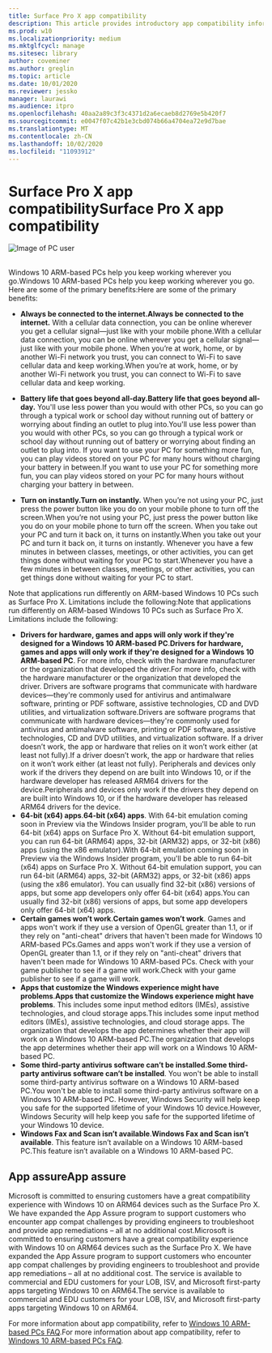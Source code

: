 ```yaml
---
title: Surface Pro X app compatibility
description: This article provides introductory app compatibility information for Surface Pro X ARM-based PCs.
ms.prod: w10
ms.localizationpriority: medium
ms.mktglfcycl: manage
ms.sitesec: library
author: coveminer
ms.author: greglin
ms.topic: article
ms.date: 10/01/2020
ms.reviewer: jessko
manager: laurawi
ms.audience: itpro
ms.openlocfilehash: 40aa2a89c3f3c4371d2a6ecaeb8d2769e5b420f7
ms.sourcegitcommit: e0047f07c42b1e3cbd074b66a4704ea72e9d7bae
ms.translationtype: MT
ms.contentlocale: zh-CN
ms.lasthandoff: 10/02/2020
ms.locfileid: "11093912"
---
```

# <span data-ttu-id="aa602-103">Surface Pro X app compatibility</span><span class="sxs-lookup"><span data-stu-id="aa602-103">Surface Pro X app compatibility</span></span>



 ![Image of PC user](images/4527790_en_4.png)<br><br>



<span data-ttu-id="aa602-105">Windows 10 ARM-based PCs help you keep working wherever you go.</span><span class="sxs-lookup"><span data-stu-id="aa602-105">Windows 10 ARM-based PCs help you keep working wherever you go.</span></span> <span data-ttu-id="aa602-106">Here are some of the primary benefits:</span><span class="sxs-lookup"><span data-stu-id="aa602-106">Here are some of the primary benefits:</span></span>

- **<span data-ttu-id="aa602-107">Always be connected to the internet.</span><span class="sxs-lookup"><span data-stu-id="aa602-107">Always be connected to the internet.</span></span>** <span data-ttu-id="aa602-108">With a cellular data connection, you can be online wherever you get a cellular signal—just like with your mobile phone.</span><span class="sxs-lookup"><span data-stu-id="aa602-108">With a cellular data connection, you can be online wherever you get a cellular signal—just like with your mobile phone.</span></span> <span data-ttu-id="aa602-109">When you’re at work, home, or by another Wi-Fi network you trust, you can connect to Wi-Fi to save cellular data and keep working.</span><span class="sxs-lookup"><span data-stu-id="aa602-109">When you’re at work, home, or by another Wi-Fi network you trust, you can connect to Wi-Fi to save cellular data and keep working.</span></span>

- **<span data-ttu-id="aa602-110">Battery life that goes beyond all-day.</span><span class="sxs-lookup"><span data-stu-id="aa602-110">Battery life that goes beyond all-day.</span></span>**  <span data-ttu-id="aa602-111">You'll use less power than you would with other PCs, so you can go through a typical work or school day without running out of battery or worrying about finding an outlet to plug into.</span><span class="sxs-lookup"><span data-stu-id="aa602-111">You'll use less power than you would with other PCs, so you can go through a typical work or school day without running out of battery or worrying about finding an outlet to plug into.</span></span> <span data-ttu-id="aa602-112">If you want to use your PC for something more fun, you can play videos stored on your PC for many hours without charging your battery in between.</span><span class="sxs-lookup"><span data-stu-id="aa602-112">If you want to use your PC for something more fun, you can play videos stored on your PC for many hours without charging your battery in between.</span></span>

- **<span data-ttu-id="aa602-113">Turn on instantly.</span><span class="sxs-lookup"><span data-stu-id="aa602-113">Turn on instantly.</span></span>** <span data-ttu-id="aa602-114">When you’re not using your PC, just press the power button like you do on your mobile phone to turn off the screen.</span><span class="sxs-lookup"><span data-stu-id="aa602-114">When you’re not using your PC, just press the power button like you do on your mobile phone to turn off the screen.</span></span> <span data-ttu-id="aa602-115">When you take out your PC and turn it back on, it turns on instantly.</span><span class="sxs-lookup"><span data-stu-id="aa602-115">When you take out your PC and turn it back on, it turns on instantly.</span></span> <span data-ttu-id="aa602-116">Whenever you have a few minutes in between classes, meetings, or other activities, you can get things done without waiting for your PC to start.</span><span class="sxs-lookup"><span data-stu-id="aa602-116">Whenever you have a few minutes in between classes, meetings, or other activities, you can get things done without waiting for your PC to start.</span></span>

<span data-ttu-id="aa602-117">Note that applications run differently on ARM-based Windows 10 PCs such as Surface Pro X. Limitations include the following:</span><span class="sxs-lookup"><span data-stu-id="aa602-117">Note that applications run differently on ARM-based Windows 10 PCs such as Surface Pro X. Limitations include the following:</span></span>

- <span data-ttu-id="aa602-118">**Drivers for hardware, games and apps will only work if they're designed for a Windows 10 ARM-based PC**.</span><span class="sxs-lookup"><span data-stu-id="aa602-118">**Drivers for hardware, games and apps will only work if they're designed for a Windows 10 ARM-based PC**.</span></span> <span data-ttu-id="aa602-119">For more info, check with the hardware manufacturer or the organization that developed the driver.</span><span class="sxs-lookup"><span data-stu-id="aa602-119">For more info, check with the hardware manufacturer or the organization that developed the driver.</span></span> <span data-ttu-id="aa602-120">Drivers are software programs that communicate with hardware devices—they're commonly used for antivirus and antimalware software, printing or PDF software, assistive technologies, CD and DVD utilities, and virtualization software.</span><span class="sxs-lookup"><span data-stu-id="aa602-120">Drivers are software programs that communicate with hardware devices—they're commonly used for antivirus and antimalware software, printing or PDF software, assistive technologies, CD and DVD utilities, and virtualization software.</span></span> <span data-ttu-id="aa602-121">If a driver doesn’t work, the app or hardware that relies on it won’t work either (at least not fully).</span><span class="sxs-lookup"><span data-stu-id="aa602-121">If a driver doesn’t work, the app or hardware that relies on it won’t work either (at least not fully).</span></span> <span data-ttu-id="aa602-122">Peripherals and devices only work if the drivers they depend on are built into Windows 10, or if the hardware developer has released ARM64 drivers for the device.</span><span class="sxs-lookup"><span data-stu-id="aa602-122">Peripherals and devices only work if the drivers they depend on are built into Windows 10, or if the hardware developer has released ARM64 drivers for the device.</span></span>
- <span data-ttu-id="aa602-123">**64-bit (x64) apps**.</span><span class="sxs-lookup"><span data-stu-id="aa602-123">**64-bit (x64) apps**.</span></span> <span data-ttu-id="aa602-124">With 64-bit emulation coming soon in Preview via the Windows Insider program, you'll be able to run 64-bit (x64) apps on Surface Pro X. Without 64-bit emulation support, you can run 64-bit (ARM64) apps, 32-bit (ARM32) apps, or 32-bit (x86) apps (using the x86 emulator).</span><span class="sxs-lookup"><span data-stu-id="aa602-124">With 64-bit emulation coming soon in Preview via the Windows Insider program, you'll be able to run 64-bit (x64) apps on Surface Pro X. Without 64-bit emulation support, you can run 64-bit (ARM64) apps, 32-bit (ARM32) apps, or 32-bit (x86) apps (using the x86 emulator).</span></span> <span data-ttu-id="aa602-125">You can usually find 32-bit (x86) versions of apps, but some app developers only offer 64-bit (x64) apps.</span><span class="sxs-lookup"><span data-stu-id="aa602-125">You can usually find 32-bit (x86) versions of apps, but some app developers only offer 64-bit (x64) apps.</span></span>
- <span data-ttu-id="aa602-126">**Certain games won’t work**.</span><span class="sxs-lookup"><span data-stu-id="aa602-126">**Certain games won’t work**.</span></span> <span data-ttu-id="aa602-127">Games and apps won't work if they use a version of OpenGL greater than 1.1, or if they rely on "anti-cheat" drivers that haven't been made for Windows 10 ARM-based PCs.</span><span class="sxs-lookup"><span data-stu-id="aa602-127">Games and apps won't work if they use a version of OpenGL greater than 1.1, or if they rely on "anti-cheat" drivers that haven't been made for Windows 10 ARM-based PCs.</span></span> <span data-ttu-id="aa602-128">Check with your game publisher to see if a game will work.</span><span class="sxs-lookup"><span data-stu-id="aa602-128">Check with your game publisher to see if a game will work.</span></span>
- <span data-ttu-id="aa602-129">**Apps that customize the Windows experience might have problems**.</span><span class="sxs-lookup"><span data-stu-id="aa602-129">**Apps that customize the Windows experience might have problems**.</span></span> <span data-ttu-id="aa602-130">This includes some input method editors (IMEs), assistive technologies, and cloud storage apps.</span><span class="sxs-lookup"><span data-stu-id="aa602-130">This includes some input method editors (IMEs), assistive technologies, and cloud storage apps.</span></span> <span data-ttu-id="aa602-131">The organization that develops the app determines whether their app will work on a Windows 10 ARM-based PC.</span><span class="sxs-lookup"><span data-stu-id="aa602-131">The organization that develops the app determines whether their app will work on a Windows 10 ARM-based PC.</span></span>
- <span data-ttu-id="aa602-132">**Some third-party antivirus software can’t be installed**.</span><span class="sxs-lookup"><span data-stu-id="aa602-132">**Some third-party antivirus software can’t be installed**.</span></span> <span data-ttu-id="aa602-133">You won't be able to install some third-party antivirus software on a Windows 10 ARM-based PC.</span><span class="sxs-lookup"><span data-stu-id="aa602-133">You won't be able to install some third-party antivirus software on a Windows 10 ARM-based PC.</span></span> <span data-ttu-id="aa602-134">However, Windows Security will help keep you safe for the supported lifetime of your Windows 10 device.</span><span class="sxs-lookup"><span data-stu-id="aa602-134">However, Windows Security will help keep you safe for the supported lifetime of your Windows 10 device.</span></span>
- <span data-ttu-id="aa602-135">**Windows Fax and Scan isn’t available**.</span><span class="sxs-lookup"><span data-stu-id="aa602-135">**Windows Fax and Scan isn’t available**.</span></span> <span data-ttu-id="aa602-136">This feature isn’t available on a Windows 10 ARM-based PC.</span><span class="sxs-lookup"><span data-stu-id="aa602-136">This feature isn’t available on a Windows 10 ARM-based PC.</span></span>

## <span data-ttu-id="aa602-137">App assure</span><span class="sxs-lookup"><span data-stu-id="aa602-137">App assure</span></span>

<span data-ttu-id="aa602-138">Microsoft is committed to ensuring customers have a great compatibility experience with Windows 10 on ARM64 devices such as the Surface Pro X. We have expanded the App Assure program to support customers who encounter app compat challenges by providing engineers to troubleshoot and provide app remediations – all at no additional cost.</span><span class="sxs-lookup"><span data-stu-id="aa602-138">Microsoft is committed to ensuring customers have a great compatibility experience with Windows 10 on ARM64 devices such as the Surface Pro X. We have expanded the App Assure program to support customers who encounter app compat challenges by providing engineers to troubleshoot and provide app remediations – all at no additional cost.</span></span> <span data-ttu-id="aa602-139">The service is available to commercial and EDU customers for your LOB, ISV, and Microsoft first-party apps targeting Windows 10 on ARM64.</span><span class="sxs-lookup"><span data-stu-id="aa602-139">The service is available to commercial and EDU customers for your LOB, ISV, and Microsoft first-party apps targeting Windows 10 on ARM64.</span></span> 

<span data-ttu-id="aa602-140">For more information about app compatibility, refer to [Windows 10 ARM-based PCs FAQ](https://support.microsoft.com/en-us/help/4521606).</span><span class="sxs-lookup"><span data-stu-id="aa602-140">For more information about app compatibility, refer to [Windows 10 ARM-based PCs FAQ](https://support.microsoft.com/en-us/help/4521606).</span></span>
